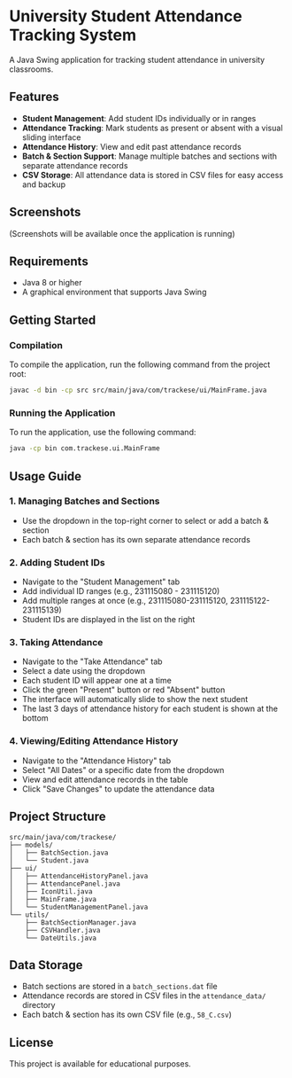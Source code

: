 # University Student Attendance Tracking System

A Java Swing application for tracking student attendance in university classrooms.

## Features

- **Student Management**: Add student IDs individually or in ranges
- **Attendance Tracking**: Mark students as present or absent with a visual sliding interface
- **Attendance History**: View and edit past attendance records
- **Batch & Section Support**: Manage multiple batches and sections with separate attendance records
- **CSV Storage**: All attendance data is stored in CSV files for easy access and backup

## Screenshots

(Screenshots will be available once the application is running)

## Requirements

- Java 8 or higher
- A graphical environment that supports Java Swing

## Getting Started

### Compilation

To compile the application, run the following command from the project root:

```bash
javac -d bin -cp src src/main/java/com/trackese/ui/MainFrame.java
```

### Running the Application

To run the application, use the following command:

```bash
java -cp bin com.trackese.ui.MainFrame
```

## Usage Guide

### 1. Managing Batches and Sections

- Use the dropdown in the top-right corner to select or add a batch & section
- Each batch & section has its own separate attendance records

### 2. Adding Student IDs

- Navigate to the "Student Management" tab
- Add individual ID ranges (e.g., 231115080 - 231115120)
- Add multiple ranges at once (e.g., 231115080-231115120, 231115122-231115139)
- Student IDs are displayed in the list on the right

### 3. Taking Attendance

- Navigate to the "Take Attendance" tab
- Select a date using the dropdown
- Each student ID will appear one at a time
- Click the green "Present" button or red "Absent" button
- The interface will automatically slide to show the next student
- The last 3 days of attendance history for each student is shown at the bottom

### 4. Viewing/Editing Attendance History

- Navigate to the "Attendance History" tab
- Select "All Dates" or a specific date from the dropdown
- View and edit attendance records in the table
- Click "Save Changes" to update the attendance data

## Project Structure

```
src/main/java/com/trackese/
├── models/
│   ├── BatchSection.java
│   └── Student.java
├── ui/
│   ├── AttendanceHistoryPanel.java
│   ├── AttendancePanel.java
│   ├── IconUtil.java
│   ├── MainFrame.java
│   └── StudentManagementPanel.java
└── utils/
    ├── BatchSectionManager.java
    ├── CSVHandler.java
    └── DateUtils.java
```

## Data Storage

- Batch sections are stored in a `batch_sections.dat` file
- Attendance records are stored in CSV files in the `attendance_data/` directory
- Each batch & section has its own CSV file (e.g., `58_C.csv`)

## License

This project is available for educational purposes. 